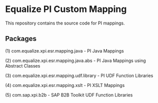 Equalize PI Custom Mapping
==================
This repository contains the source code for PI mappings.

Packages
----------------------------------------------------
(1) com.equalize.xpi.esr.mapping.java - PI Java Mappings

(2) com.equalize.xpi.esr.mapping.java.abs - PI Java Mappings using Abstract Classes

(3) com.equalize.xpi.esr.mapping.udf.library - PI UDF Function Libraries

(4) com.equalize.xpi.esr.mapping.xslt - PI XSLT Mappings

(5) com.sap.xpi.b2b - SAP B2B Toolkit UDF Function Libraries
